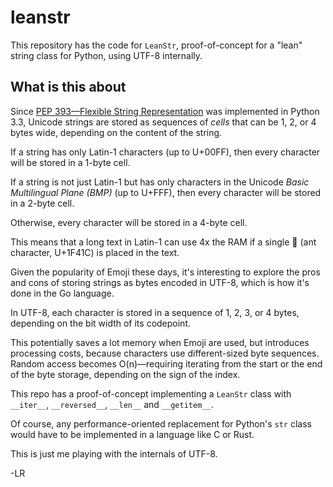 # leanstr

This repository has the code for `LeanStr`,
proof-of-concept for a "lean" string class for Python,
using UTF-8 internally.

## What is this about

Since [PEP 393—Flexible String Representation](https://www.python.org/dev/peps/pep-0393/)
was implemented in Python 3.3, Unicode strings are stored as sequences of _cells_
that can be 1, 2, or 4 bytes wide, depending on the content of the string.

If a string has only Latin-1 characters (up to U+00FF),
then every character will be stored in a 1-byte cell.

If a string is not just Latin-1 but has only characters in the Unicode
_Basic Multilingual Plane (BMP)_ (up to U+FFF),
then every character will be stored in a 2-byte cell.

Otherwise, every character will be stored in a 4-byte cell.

This means that a long text in Latin-1 can use 4x the RAM if a
single 🐜 (ant character, U+1F41C) is placed in the text.

Given the popularity of Emoji these days, it's interesting to explore the pros and cons
of storing strings as bytes encoded in UTF-8, which is how it's done in the Go language.

In UTF-8, each character is stored in a sequence of 1, 2, 3, or 4 bytes,
depending on the bit width of its codepoint.

This potentially saves a lot memory when Emoji are used, but introduces
processing costs, because characters use different-sized byte sequences.
Random access becomes O(n)—requiring iterating
from the start or the end of the byte storage, depending on the sign of the index.

This repo has a proof-of-concept implementing a `LeanStr` class with
`__iter__`, `__reversed__`, `__len__` and `__getitem__`.

Of course, any performance-oriented replacement for Python's
`str` class would have to be implemented in a language like C or Rust.

This is just me playing with the internals of UTF-8.

-LR
